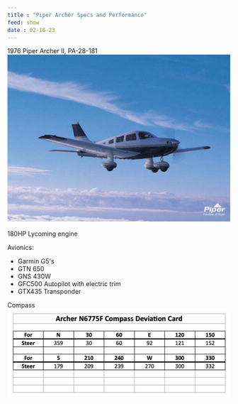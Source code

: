 ```yaml
---
title : "Piper Archer Specs and Performance"
feed: show
date : 02-16-23
---
```


1976 Piper Archer II, PA-28-181
![200x200](notes/aviation/club/images/archer.png)

180HP Lycoming engine

Avionics:
- Garmin G5's
- GTN 650
- GNS 430W
- GFC500 Autopilot with electric trim
- GTX435 Transponder

Compass
![500x200](notes/aviation/club/images/compass%20deviation.png)
